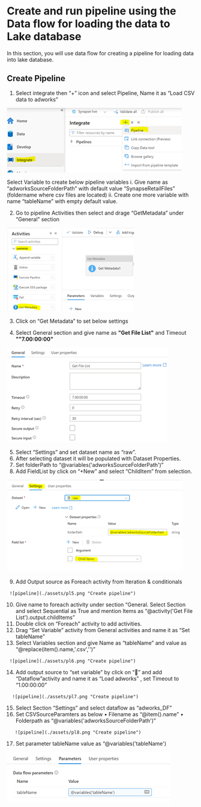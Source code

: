 # Create and run pipeline using the Data flow for loading the data to Lake database

In this section, you will use data flow for creating a pipeline for loading data into lake database.

## Create Pipeline

1.	Select integrate then  “+” icon and select  Pipeline, Name it as “Load CSV data to adworks”

 ![pipeline](./assets/pl1.png "Create pipeline")
 
Select Variable to create below pipeline variables 
  i.	Give name as “adworksSourceFolderPath” with default value “SynapseRetailFiles” (foldername where csv files are located)
  ii.	Create one more variable with name “tableName” with empty default value.
  
  
  2.	Go to pipeline Activities then select and drage “GetMetadata” under “General” section 
   
   ![pipeline](./assets/pl2.png "Create pipeline")
   
  3.	Click on “Get Metadata” to set below settings
  
  4.	Select General section and give name as **"Get File List"**  and Timeout **""7.00:00:00"**
  
  ![pipeline](./assets/pl3.png "Create pipeline")
  
  5.	Select “Settings” and set dataset name as “raw”. 
  6.	After selecting dataset it will be populated with Dataset Properties.
  7.	Set folderPath to “@variables('adworksSourceFolderPath')”
  8.	Add FieldList by click on “+New” and select “ChildItem” from selection.
  
  ![pipeline](./assets/pl4.png "Create pipeline")
  
  9.	Add Output source as Foreach activity from Iteration & conditionals
    
     ![pipeline](./assets/pl5.png "Create pipeline")
     
   10.	Give name to foreach activity under section “General.
       Select Section and select Sequential as True and  mention Items as    “@activity('Get File List').output.childItems”
   11.	Double click on “Foreach” activity  to add activities.
   12.	Drag “Set Variable” activity from General activities and name it as “Set tableName”
   13.	Select Variables section and give Name as “tableName” and value as “@replace(item().name,'.csv','')”

     
     ![pipeline](./assets/pl6.png "Create pipeline")
      
    
   14.	Add output source to “set variable” by click on “” and add “Dataflow”activity  and name it as “Load adworks” , set Timeout to “1.00:00:00”
  
      ![pipeline](./assets/pl7.png "Create pipeline")
       
   15.	 Select Section “Settings” and select dataflow as “adworks_DF”
   16.	Set CSVSourceParamters as below
        •	Filename as “@item().name”
        •	Folderpath as “@variables('adworksSourceFolderPath')”      
    
       ![pipeline](./assets/pl8.png "Create pipeline")
        
     
17.	Set parameter tableName value as “@variables('tableName')

![pipeline](./assets/pl9.png "Create pipeline")


